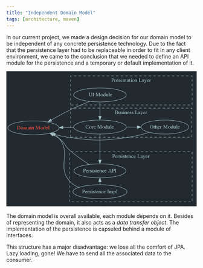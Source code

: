 ```yaml
---
title: "Independent Domain Model"
tags: [architecture, maven]
---
```


In our  current project, we made a design decision for our domain model to be independent of any concrete persistence technology. Due to the fact that the persistence layer had to be replaceable in order to fit in any client environment, we came to the conclusion that we needed to define an API module for the persistence and a temporary or default implementation of it.

![independent domain model](/images/blog/2014-09-09-independent-domain-model.png)

The domain model is overall available, each module depends on it. Besides of representing the domain, it also acts as a _data transfer object_. The implementation of the persistence is capsuled behind a module of interfaces.

This structure has a major disadvantage: we lose all the comfort of JPA. Lazy loading, gone! We have to send all the associated data to the consumer.
